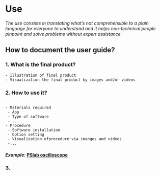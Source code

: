 # **Use**

*The use consists in translating what’s not comprehensible to a plain language for everyone to understand and  it helps non-technical people pinpoint and solve problems without expert assistance.*

## **How to document the user guide?**

### **1. What is the final product?** 

 ```
- Illustration of final product
- Visualization the final product by images and/or videos
  ```
### **2. How to use it?** 

 ```
  
- Materials required
  - App
  - Type of software
  - ...
- Procedure
  - Software installation 
  - Option setting
  - Visualization ofprocedure via imanges and videos
  -...
  ```
  #### *Example:* [PSlab oscilloscope](https://docs.pslab.io/tutorials/oscilloscope.html#tutorials-oscilloscope--page-root) 
  
  ### **3.**
